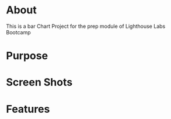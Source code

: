 <h1>About</h1>

<p> This is a bar Chart Project for the prep module of Lighthouse Labs Bootcamp</p>

<h1>Purpose</h1>

<h1>Screen Shots</h1>

<h1>Features</h1>
